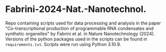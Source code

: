 # Fabrini-2024-Nat.-Nanotechnol.
Repo containing scripts used for data processing and analysis in the paper "Co-transcriptional production of programmable RNA condensates and synthetic organelles" by Fabrini et al. in Nature Nanotechnology (2024). Versions of the python packages used in the scripts can be found in `requirements.txt`. Scripts were run using Python 3.10.9.
